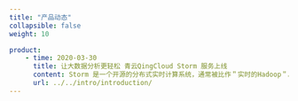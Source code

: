 ```yaml
---
title: "产品动态"
collapsible: false
weight: 10

product:
    - time: 2020-03-30
      title: 让大数据分析更轻松 青云QingCloud Storm 服务上线
      content: Storm 是一个开源的分布式实时计算系统，通常被比作＂实时的Hadoop＂。Storm 为实时计算提供了一些简单优美的原语，支持多种编程语言，并内建流式窗口API及分布式缓存 API，极大简化了流式数据处理过程。
      url: ../../intro/introduction/
---
```


<!-- 设置上述参数可生成产品动态页  -->

